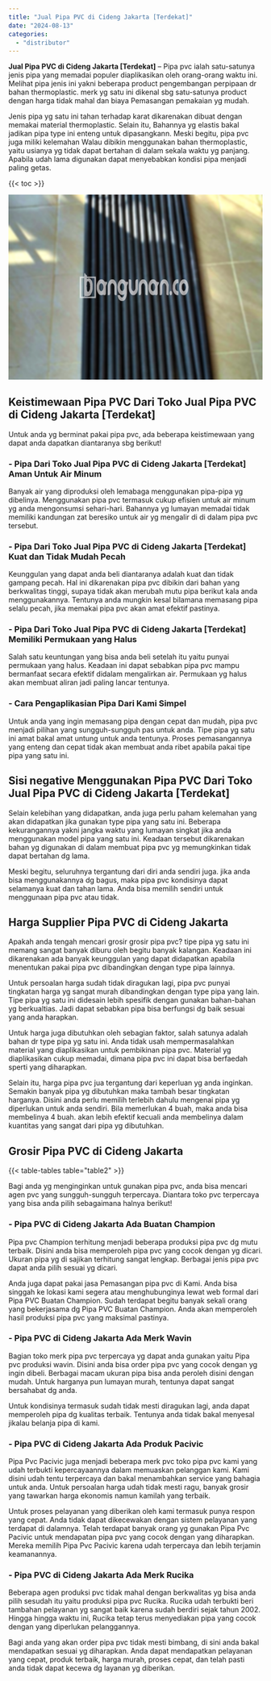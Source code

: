 ```yaml
---
title: "Jual Pipa PVC di Cideng Jakarta [Terdekat]"
date: "2024-08-13"
categories: 
  - "distributor"
---
```


**Jual Pipa PVC di Cideng Jakarta \[Terdekat\]** – Pipa pvc ialah satu-satunya jenis pipa yang memadai populer diaplikasikan oleh orang-orang waktu ini. Melihat pipa jenis ini yakni beberapa product pengembangan perpipaan dr bahan thermoplastic. merk yg satu ini dikenal sbg satu-satunya product dengan harga tidak mahal dan biaya Pemasangan pemakaian yg mudah.

Jenis pipa yg satu ini tahan terhadap karat dikarenakan dibuat dengan memakai material thermoplastic. Selain itu, Bahannya yg elastis bakal jadikan pipa type ini enteng untuk dipasangkann. Meski begitu, pipa pvc juga miliki kelemahan Walau dibikin menggunakan bahan thermoplastic, yaitu usianya yg tidak dapat bertahan di dalam sekala waktu yg panjang. Apabila udah lama digunakan dapat menyebabkan kondisi pipa menjadi paling getas.

{{< toc >}}

![Jual Pipa PVC di Cideng Jakarta [Terdekat]](/images/jaul-pipa-pvc-31.png)

## Keistimewaan Pipa PVC Dari Toko Jual Pipa PVC di Cideng Jakarta \[Terdekat\]

Untuk anda yg berminat pakai pipa pvc, ada beberapa keistimewaan yang dapat anda dapatkan diantaranya sbg berikut!

### \- Pipa Dari Toko Jual Pipa PVC di Cideng Jakarta \[Terdekat\] Aman Untuk Air Minum

Banyak air yang diproduksi oleh lemabaga menggunakan pipa-pipa yg dibelinya. Menggunakan pipa pvc termasuk cukup efisien untuk air minum yg anda mengonsumsi sehari-hari. Bahannya yg lumayan memadai tidak memiliki kandungan zat beresiko untuk air yg mengalir di di dalam pipa pvc tersebut.

### \- Pipa Dari Toko Jual Pipa PVC di Cideng Jakarta \[Terdekat\] Kuat dan Tidak Mudah Pecah

Keunggulan yang dapat anda beli diantaranya adalah kuat dan tidak gampang pecah. Hal ini dikarenakan pipa pvc dibikin dari bahan yang berkwalitas tinggi, supaya tidak akan merubah mutu pipa berikut kala anda menggunakannya. Tentunya anda mungkin kesal bilamana memasang pipa selalu pecah, jika memakai pipa pvc akan amat efektif pastinya.

### \- Pipa Dari Toko Jual Pipa PVC di Cideng Jakarta \[Terdekat\] Memiliki Permukaan yang Halus

Salah satu keuntungan yang bisa anda beli setelah itu yaitu punyai permukaan yang halus. Keadaan ini dapat sebabkan pipa pvc mampu bermanfaat secara efektif didalam mengalirkan air. Permukaan yg halus akan membuat aliran jadi paling lancar tentunya.

### \- Cara Pengaplikasian Pipa Dari Kami Simpel

Untuk anda yang ingin memasang pipa dengan cepat dan mudah, pipa pvc menjadi pilihan yang sungguh-sungguh pas untuk anda. Tipe pipa yg satu ini amat bakal amat untung untuk anda tentunya. Proses pemasangannya yang enteng dan cepat tidak akan membuat anda ribet apabila pakai tipe pipa yang satu ini.

## Sisi negative Menggunakan Pipa PVC Dari Toko Jual Pipa PVC di Cideng Jakarta \[Terdekat\]

Selain kelebihan yang didapatkan, anda juga perlu paham kelemahan yang akan didapatkan jika gunakan type pipa yang satu ini. Beberapa kekurangannya yakni jangka waktu yang lumayan singkat jika anda menggunakan model pipa yang satu ini. Keadaan tersebut dikarenakan bahan yg digunakan di dalam membuat pipa pvc yg memungkinkan tidak dapat bertahan dg lama.

Meski begitu, seluruhnya tergantung dari diri anda sendiri juga. jika anda bisa menggunakannya dg bagus, maka pipa pvc kondisinya dapat selamanya kuat dan tahan lama. Anda bisa memilih sendiri untuk menggunaan pipa pvc atau tidak.

## Harga Supplier Pipa PVC di Cideng Jakarta

Apakah anda tengah mencari grosir grosir pipa pvc? tipe pipa yg satu ini memang sangat banyak diburu oleh begitu banyak kalangan. Keadaan ini dikarenakan ada banyak keunggulan yang dapat didapatkan apabila menentukan pakai pipa pvc dibandingkan dengan type pipa lainnya.

Untuk persoalan harga sudah tidak diragukan lagi, pipa pvc punyai tingkatan harga yg sangat murah dibandingkan dengan type pipa yang lain. Tipe pipa yg satu ini didesain lebih spesifik dengan gunakan bahan-bahan yg berkualtias. Jadi dapat sebabkan pipa bisa berfungsi dg baik sesuai yang anda harapkan.

Untuk harga juga dibutuhkan oleh sebagian faktor, salah satunya adalah bahan dr type pipa yg satu ini. Anda tidak usah mempermasalahkan material yang diaplikasikan untuk pembikinan pipa pvc. Material yg diaplikasikan cukup memadai, dimana pipa pvc ini dapat bisa berfaedah sperti yang diharapkan.

Selain itu, harga pipa pvc jua tergantung dari keperluan yg anda inginkan. Semakin banyak pipa yg dibutuhkan maka tambah besar tingkatan harganya. Disini anda perlu memilih terlebih dahulu mengenai pipa yg diperlukan untuk anda sendiri. Bila memerlukan 4 buah, maka anda bisa membelinya 4 buah. akan lebih efektif kecuali anda membelinya dalam kuantitas yang sangat dari pipa yg dibutuhkan.

## Grosir Pipa PVC di Cideng Jakarta

{{< table-tables table="table2" >}}

Bagi anda yg menginginkan untuk gunakan pipa pvc, anda bisa mencari agen pvc yang sungguh-sungguh terpercaya. Diantara toko pvc terpercaya yang bisa anda pilih sebagaimana halnya berikut!

### \- Pipa PVC di Cideng Jakarta Ada Buatan Champion

Pipa pvc Champion terhitung menjadi beberapa produksi pipa pvc dg mutu terbaik. Disini anda bisa memperoleh pipa pvc yang cocok dengan yg dicari. Ukuran pipa yg di sajikan terhitung sangat lengkap. Berbagai jenis pipa pvc dapat anda pilih sesuai yg dicari.

Anda juga dapat pakai jasa Pemasangan pipa pvc di Kami. Anda bisa singgah ke lokasi kami segera atau menghubunginya lewat web formal dari Pipa PVC Buatan Champion. Sudah terdapat begitu banyak sekali orang yang bekerjasama dg Pipa PVC Buatan Champion. Anda akan memperoleh hasil produksi pipa pvc yang maksimal pastinya.

### \- Pipa PVC di Cideng Jakarta Ada Merk Wavin

Bagian toko merk pipa pvc terpercaya yg dapat anda gunakan yaitu Pipa pvc produksi wavin. Disini anda bisa order pipa pvc yang cocok dengan yg ingin dibeli. Berbagai macam ukuran pipa bisa anda peroleh disini dengan mudah. Untuk harganya pun lumayan murah, tentunya dapat sangat bersahabat dg anda.

Untuk kondisinya termasuk sudah tidak mesti diragukan lagi, anda dapat memperoleh pipa dg kualitas terbaik. Tentunya anda tidak bakal menyesal jikalau belanja pipa di kami.

### \- Pipa PVC di Cideng Jakarta Ada Produk Pacivic

Pipa Pvc Pacivic juga menjadi beberapa merk pvc toko pipa pvc kami yang udah terbukti kepercayaannya dalam memuaskan pelanggan kami. Kami disini udah tentu terpercaya dan bakal menambahkan service yang bahagia untuk anda. Untuk persoalan harga udah tidak mesti ragu, banyak grosir yang tawarkan harga ekonomis namun kamilah yang terbaik.

Untuk proses pelayanan yang diberikan oleh kami termasuk punya respon yang cepat. Anda tidak dapat dikecewakan dengan sistem pelayanan yang terdapat di dalamnya. Telah terdapat banyak orang yg gunakan Pipa Pvc Pacivic untuk mendapatan pipa pvc yang cocok dengan yang diharapkan. Mereka memilih Pipa Pvc Pacivic karena udah terpercaya dan lebih terjamin keamanannya.

### \- Pipa PVC di Cideng Jakarta Ada Merk Rucika

Beberapa agen produksi pvc tidak mahal dengan berkwalitas yg bisa anda pilih sesudah itu yaitu produksi pipa pvc Rucika. Rucika udah terbukti beri tambahan pelayanan yg sangat baik karena sudah berdiri sejak tahun 2002. Hingga hingga waktu ini, Rucika tetap terus menyediakan pipa yang cocok dengan yang diperlukan pelanggannya.

Bagi anda yang akan order pipa pvc tidak mesti bimbang, di sini anda bakal mendapatkan sesuai yg diharapkan. Anda dapat mendapatkan pelayanan yang cepat, produk terbaik, harga murah, proses cepat, dan telah pasti anda tidak dapat kecewa dg layanan yg diberikan.
